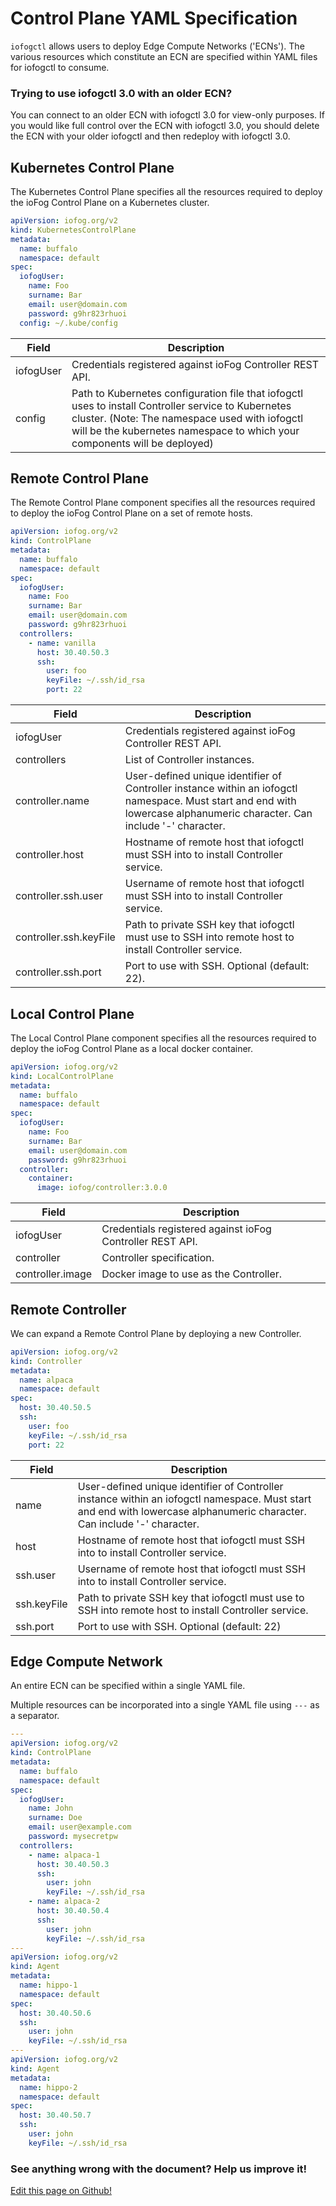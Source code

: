 # Control Plane YAML Specification

`iofogctl` allows users to deploy Edge Compute Networks ('ECNs'). The various resources which constitute an ECN are specified within YAML files for iofogctl to consume.

<aside class="notifications note">
  <h3><img src="/images/icos/ico-note.svg" alt="">Trying to use iofogctl 3.0 with an older ECN?</h3>
  <p>You can connect to an older ECN with iofogctl 3.0 for view-only purposes. If you would like full control over the ECN with iofogctl 3.0, you should delete the ECN with your older iofogctl and then redeploy with iofogctl 3.0.</p>
</aside>

## Kubernetes Control Plane

The Kubernetes Control Plane specifies all the resources required to deploy the ioFog Control Plane on a Kubernetes cluster.

```yaml
apiVersion: iofog.org/v2
kind: KubernetesControlPlane
metadata:
  name: buffalo
  namespace: default
spec:
  iofogUser:
    name: Foo
    surname: Bar
    email: user@domain.com
    password: g9hr823rhuoi
  config: ~/.kube/config
```

| Field     | Description                                                                                                                                                                                                                       |
| --------- | --------------------------------------------------------------------------------------------------------------------------------------------------------------------------------------------------------------------------------- |
| iofogUser | Credentials registered against ioFog Controller REST API.                                                                                                                                                                         |
| config    | Path to Kubernetes configuration file that iofogctl uses to install Controller service to Kubernetes cluster. (Note: The namespace used with iofogctl will be the kubernetes namespace to which your components will be deployed) |

## Remote Control Plane

The Remote Control Plane component specifies all the resources required to deploy the ioFog Control Plane on a set of remote hosts.

```yaml
apiVersion: iofog.org/v2
kind: ControlPlane
metadata:
  name: buffalo
  namespace: default
spec:
  iofogUser:
    name: Foo
    surname: Bar
    email: user@domain.com
    password: g9hr823rhuoi
  controllers:
    - name: vanilla
      host: 30.40.50.3
      ssh:
        user: foo
        keyFile: ~/.ssh/id_rsa
        port: 22
```

| Field                  | Description                                                                                                                                                              |
| ---------------------- | ------------------------------------------------------------------------------------------------------------------------------------------------------------------------ |
| iofogUser              | Credentials registered against ioFog Controller REST API.                                                                                                                |
| controllers            | List of Controller instances.                                                                                                                                            |
| controller.name        | User-defined unique identifier of Controller instance within an iofogctl namespace. Must start and end with lowercase alphanumeric character. Can include '-' character. |
| controller.host        | Hostname of remote host that iofogctl must SSH into to install Controller service.                                                                                       |
| controller.ssh.user    | Username of remote host that iofogctl must SSH into to install Controller service.                                                                                       |
| controller.ssh.keyFile | Path to private SSH key that iofogctl must use to SSH into remote host to install Controller service.                                                                    |
| controller.ssh.port    | Port to use with SSH. Optional (default: 22).                                                                                                                            |

## Local Control Plane

The Local Control Plane component specifies all the resources required to deploy the ioFog Control Plane as a local docker container.

```yaml
apiVersion: iofog.org/v2
kind: LocalControlPlane
metadata:
  name: buffalo
  namespace: default
spec:
  iofogUser:
    name: Foo
    surname: Bar
    email: user@domain.com
    password: g9hr823rhuoi
  controller:
    container:
      image: iofog/controller:3.0.0
```

| Field            | Description                                               |
| ---------------- | --------------------------------------------------------- |
| iofogUser        | Credentials registered against ioFog Controller REST API. |
| controller       | Controller specification.                                 |
| controller.image | Docker image to use as the Controller.                    |

## Remote Controller

We can expand a Remote Control Plane by deploying a new Controller.

```yaml
apiVersion: iofog.org/v2
kind: Controller
metadata:
  name: alpaca
  namespace: default
spec:
  host: 30.40.50.5
  ssh:
    user: foo
    keyFile: ~/.ssh/id_rsa
    port: 22
```

| Field       | Description                                                                                                                                                              |
| ----------- | ------------------------------------------------------------------------------------------------------------------------------------------------------------------------ |
| name        | User-defined unique identifier of Controller instance within an iofogctl namespace. Must start and end with lowercase alphanumeric character. Can include '-' character. |
| host        | Hostname of remote host that iofogctl must SSH into to install Controller service.                                                                                       |
| ssh.user    | Username of remote host that iofogctl must SSH into to install Controller service.                                                                                       |
| ssh.keyFile | Path to private SSH key that iofogctl must use to SSH into remote host to install Controller service.                                                                    |
| ssh.port    | Port to use with SSH. Optional (default: 22)                                                                                                                             |

## Edge Compute Network

An entire ECN can be specified within a single YAML file.

Multiple resources can be incorporated into a single YAML file using `---` as a separator.

```yaml
---
apiVersion: iofog.org/v2
kind: ControlPlane
metadata:
  name: buffalo
  namespace: default
spec:
  iofogUser:
    name: John
    surname: Doe
    email: user@example.com
    password: mysecretpw
  controllers:
    - name: alpaca-1
      host: 30.40.50.3
      ssh:
        user: john
        keyFile: ~/.ssh/id_rsa
    - name: alpaca-2
      host: 30.40.50.4
      ssh:
        user: john
        keyFile: ~/.ssh/id_rsa
---
apiVersion: iofog.org/v2
kind: Agent
metadata:
  name: hippo-1
  namespace: default
spec:
  host: 30.40.50.6
  ssh:
    user: john
    keyFile: ~/.ssh/id_rsa
---
apiVersion: iofog.org/v2
kind: Agent
metadata:
  name: hippo-2
  namespace: default
spec:
  host: 30.40.50.7
  ssh:
    user: john
    keyFile: ~/.ssh/id_rsa
```

<aside class="notifications contribute">
  <h3><img src="/images/icos/ico-github.svg" alt="">See anything wrong with the document? Help us improve it!</h3>
  <a href="https://github.com/eclipse-iofog/iofog.org/edit/develop/content/docs/3.0/reference-iofogctl/reference-control-plane.md"
    target="_blank">
    <p>Edit this page on Github!</p>
  </a>
</aside>
